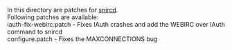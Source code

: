 In this directory are patches for [snircd](https://github.com/quakenet/snircd).<br>
Following patches are available:<br>
iauth-fix-webirc.patch - Fixes IAuth crashes and add the WEBIRC over IAuth command to snircd<br>
configure.patch - Fixes the MAXCONNECTIONS bug
